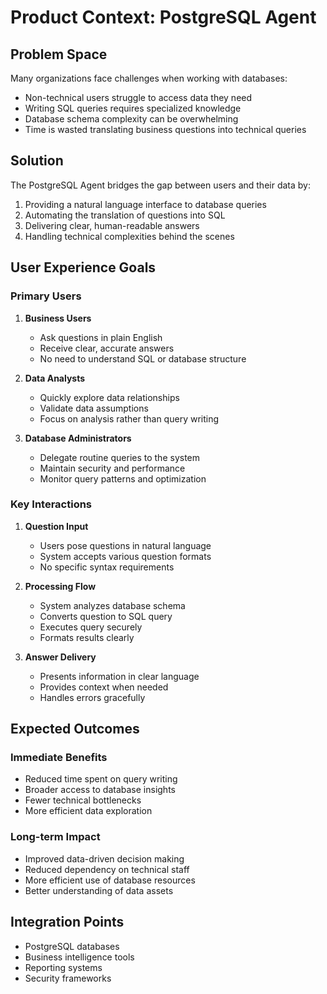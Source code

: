 # Product Context: PostgreSQL Agent

## Problem Space
Many organizations face challenges when working with databases:
- Non-technical users struggle to access data they need
- Writing SQL queries requires specialized knowledge
- Database schema complexity can be overwhelming
- Time is wasted translating business questions into technical queries

## Solution
The PostgreSQL Agent bridges the gap between users and their data by:
1. Providing a natural language interface to database queries
2. Automating the translation of questions into SQL
3. Delivering clear, human-readable answers
4. Handling technical complexities behind the scenes

## User Experience Goals

### Primary Users
1. **Business Users**
   - Ask questions in plain English
   - Receive clear, accurate answers
   - No need to understand SQL or database structure

2. **Data Analysts**
   - Quickly explore data relationships
   - Validate data assumptions
   - Focus on analysis rather than query writing

3. **Database Administrators**
   - Delegate routine queries to the system
   - Maintain security and performance
   - Monitor query patterns and optimization

### Key Interactions
1. **Question Input**
   - Users pose questions in natural language
   - System accepts various question formats
   - No specific syntax requirements

2. **Processing Flow**
   - System analyzes database schema
   - Converts question to SQL query
   - Executes query securely
   - Formats results clearly

3. **Answer Delivery**
   - Presents information in clear language
   - Provides context when needed
   - Handles errors gracefully

## Expected Outcomes

### Immediate Benefits
- Reduced time spent on query writing
- Broader access to database insights
- Fewer technical bottlenecks
- More efficient data exploration

### Long-term Impact
- Improved data-driven decision making
- Reduced dependency on technical staff
- More efficient use of database resources
- Better understanding of data assets

## Integration Points
- PostgreSQL databases
- Business intelligence tools
- Reporting systems
- Security frameworks
